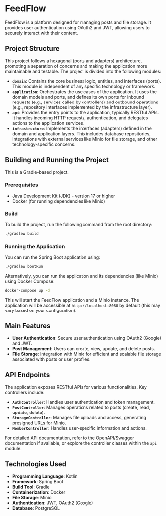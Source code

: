 # FeedFlow

FeedFlow is a platform designed for managing posts and file storage. It provides user authentication using OAuth2 and JWT, allowing users to securely interact with their content.

## Project Structure

This project follows a hexagonal (ports and adapters) architecture, promoting a separation of concerns and making the application more maintainable and testable. The project is divided into the following modules:

- **`domain`**: Contains the core business logic, entities, and interfaces (ports). This module is independent of any specific technology or framework.
- **`application`**: Orchestrates the use cases of the application. It uses the domain models and ports, and defines its own ports for inbound requests (e.g., services called by controllers) and outbound operations (e.g., repository interfaces implemented by the infrastructure layer).
- **`api`**: Provides the entry points to the application, typically RESTful APIs. It handles incoming HTTP requests, authentication, and delegates actions to the application services.
- **`infrastructure`**: Implements the interfaces (adapters) defined in the domain and application layers. This includes database repositories, integrations with external services like Minio for file storage, and other technology-specific concerns.

## Building and Running the Project

This is a Gradle-based project.

### Prerequisites

- Java Development Kit (JDK) - version 17 or higher
- Docker (for running dependencies like Minio)

### Build

To build the project, run the following command from the root directory:

```bash
./gradlew build
```

### Running the Application

You can run the Spring Boot application using:

```bash
./gradlew bootRun
```

Alternatively, you can run the application and its dependencies (like Minio) using Docker Compose:

```bash
docker-compose up -d
```
This will start the FeedFlow application and a Minio instance. The application will be accessible at `http://localhost:8080` by default (this may vary based on your configuration).

## Main Features

- **User Authentication**: Secure user authentication using OAuth2 (Google) and JWT.
- **Post Management**: Users can create, view, update, and delete posts.
- **File Storage**: Integration with Minio for efficient and scalable file storage associated with posts or user profiles.

## API Endpoints

The application exposes RESTful APIs for various functionalities. Key controllers include:

- **`AuthController`**: Handles user authentication and token management.
- **`PostController`**: Manages operations related to posts (create, read, update, delete).
- **`StorageController`**: Manages file uploads and access, generating presigned URLs for Minio.
- **`MemberController`**: Handles user-specific information and actions.

For detailed API documentation, refer to the OpenAPI/Swagger documentation if available, or explore the controller classes within the `api` module.

## Technologies Used

- **Programming Language**: Kotlin
- **Framework**: Spring Boot
- **Build Tool**: Gradle
- **Containerization**: Docker
- **File Storage**: Minio
- **Authentication**: JWT, OAuth2 (Google)
- **Database**: PostgreSQL